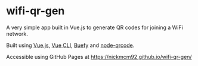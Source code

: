 # wifi-qr-gen

A very simple app built in Vue.js to generate QR codes for joining a WiFi network.

Built using [Vue.js](https://vuejs.org/), [Vue CLI](https://cli.vuejs.org/), [Buefy](https://buefy.org/) and [node-qrcode](https://github.com/soldair/node-qrcode).

Accessible using GitHub Pages at <https://nickmcm92.github.io/wifi-qr-gen/>
